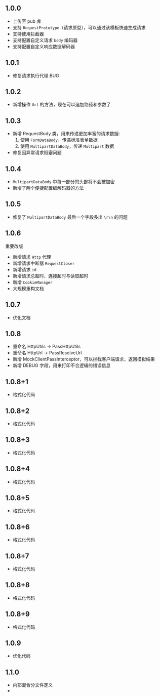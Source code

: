 ## 1.0.0

- 上传至 pub 库
- 支持 ``RequestPrototype``（请求原型），可以通过该模板快速生成请求
- 支持使用拦截器
- 支持配置自定义请求 ``body`` 编码器
- 支持配置自定义响应数据解码器

## 1.0.1

- 修复请求执行代理 BUG

## 1.0.2

- 新增操作 `Url` 的方法，现在可以追加路径和参数了

## 1.0.3

- 新增 RequestBody 类，用来传递更加丰富的请求数据:
    1. 使用 ``FormDataBody``，传递标准表单数据
    2. 使用 ``MultipartDataBody``，传递 `Multipart` 数据
- 修复因异常请求阻塞问题

## 1.0.4

- `MultipartDataBody` 中每一部分的头部将不会被加密
- 新增了两个便捷配置编解码器的方法

## 1.0.5

- 修复了 `MultipartDataBody` 最后一个字段多出 `\r\n` 的问题

## 1.0.6

重要改版

- 新增请求 `Http` 代理
- 新增请求中断器 `RequestCloser`
- 新增请求 `id`
- 新增请求总超时、连接超时与读取超时
- 新增 `CookieManager`
- 大规模重构文档 

## 1.0.7 

- 优化文档

## 1.0.8

- 重命名 HttpUtils -> PassHttpUtils
- 重命名 HttpUrl -> PassResolveUrl
- 新增 MockClientPassInterceptor，可以拦截客户端请求，返回模拟结果
- 新增 DEBUG 字段，用来打印不合逻辑的错误信息

## 1.0.8+1

- 格式化代码

## 1.0.8+2

- 格式化代码

## 1.0.8+3

- 格式化代码

## 1.0.8+4

- 格式化代码

## 1.0.8+5

- 格式化代码

## 1.0.8+6

- 格式化代码

## 1.0.8+7

- 格式化代码

## 1.0.8+8

- 格式化代码

## 1.0.8+9

- 格式化代码

## 1.0.9

- 优化代码

## 1.1.0

- 内部混合分文件定义
- 

